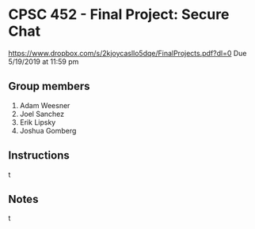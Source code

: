# CPSC 452 - Final Project: Secure Chat
https://www.dropbox.com/s/2kjoycasllo5dqe/FinalProjects.pdf?dl=0
Due 5/19/2019 at 11:59 pm

## Group members
1. Adam Weesner
2. Joel Sanchez
3. Erik Lipsky
4. Joshua Gomberg

## Instructions
t
  
## Notes
t
